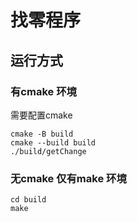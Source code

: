 # 找零程序

## 运行方式

### 有cmake 环境
需要配置cmake

```shell
cmake -B build
cmake --build build
./build/getChange
```

### 无cmake 仅有make 环境
```shell
cd build
make
```

